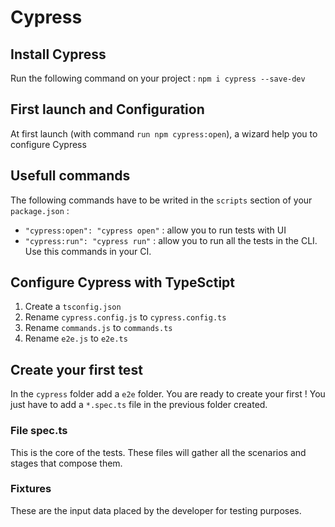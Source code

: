 # Cypress

## Install Cypress

Run the following command on your project : `npm i cypress --save-dev`

## First launch and Configuration

At first launch (with command `run npm cypress:open`), a wizard help you to configure Cypress

## Usefull commands

The following commands have to be writed in the `scripts` section of your `package.json` :

- `"cypress:open": "cypress open"` : allow you to run tests with UI
- `"cypress:run": "cypress run"` : allow you to run all the tests in the CLI. Use this commands in your CI.

## Configure Cypress with TypeSctipt

1. Create a `tsconfig.json`
2. Rename `cypress.config.js` to `cypress.config.ts`
3. Rename `commands.js` to `commands.ts`
4. Rename `e2e.js` to `e2e.ts`

## Create your first test

In the `cypress` folder add a `e2e` folder. You are ready to create your first !
You just have to add a `*.spec.ts` file in the previous folder created.

### File spec.ts

This is the core of the tests. These files will gather all the scenarios and stages that compose them.

### Fixtures

These are the input data placed by the developer for testing purposes.
